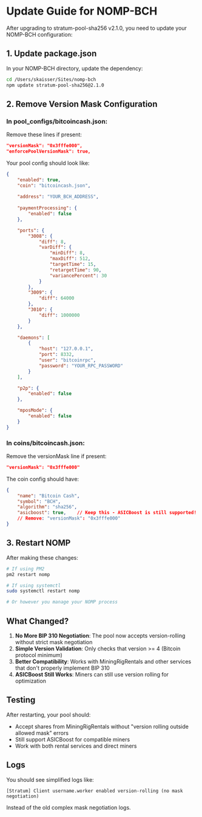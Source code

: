 # Update Guide for NOMP-BCH

After upgrading to stratum-pool-sha256 v2.1.0, you need to update your NOMP-BCH configuration:

## 1. Update package.json

In your NOMP-BCH directory, update the dependency:

```bash
cd /Users/skaisser/Sites/nomp-bch
npm update stratum-pool-sha256@2.1.0
```

## 2. Remove Version Mask Configuration

### In pool_configs/bitcoincash.json:

Remove these lines if present:
```json
"versionMask": "0x3fffe000",
"enforcePoolVersionMask": true,
```

Your pool config should look like:
```json
{
    "enabled": true,
    "coin": "bitcoincash.json",
    
    "address": "YOUR_BCH_ADDRESS",
    
    "paymentProcessing": {
        "enabled": false
    },

    "ports": {
        "3008": {
            "diff": 8,
            "varDiff": {
                "minDiff": 8,
                "maxDiff": 512,
                "targetTime": 15,
                "retargetTime": 90,
                "variancePercent": 30
            }
        },
        "3009": {
            "diff": 64000
        },
        "3010": {
            "diff": 1000000
        }
    },

    "daemons": [
        {
            "host": "127.0.0.1",
            "port": 8332,
            "user": "bitcoinrpc",
            "password": "YOUR_RPC_PASSWORD"
        }
    ],

    "p2p": {
        "enabled": false
    },

    "mposMode": {
        "enabled": false
    }
}
```

### In coins/bitcoincash.json:

Remove the versionMask line if present:
```json
"versionMask": "0x3fffe000"
```

The coin config should have:
```json
{
    "name": "Bitcoin Cash",
    "symbol": "BCH",
    "algorithm": "sha256",
    "asicboost": true,    // Keep this - ASICBoost is still supported!
    // Remove: "versionMask": "0x3fffe000"
}
```

## 3. Restart NOMP

After making these changes:

```bash
# If using PM2
pm2 restart nomp

# If using systemctl
sudo systemctl restart nomp

# Or however you manage your NOMP process
```

## What Changed?

1. **No More BIP 310 Negotiation**: The pool now accepts version-rolling without strict mask negotiation
2. **Simple Version Validation**: Only checks that version >= 4 (Bitcoin protocol minimum)
3. **Better Compatibility**: Works with MiningRigRentals and other services that don't properly implement BIP 310
4. **ASICBoost Still Works**: Miners can still use version rolling for optimization

## Testing

After restarting, your pool should:
- Accept shares from MiningRigRentals without "version rolling outside allowed mask" errors
- Still support ASICBoost for compatible miners
- Work with both rental services and direct miners

## Logs

You should see simplified logs like:
```
[Stratum] Client username.worker enabled version-rolling (no mask negotiation)
```

Instead of the old complex mask negotiation logs.